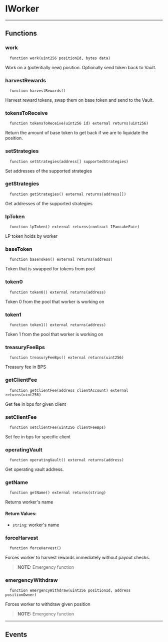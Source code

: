 # IWorker




___

## Functions

### work

```solidity
  function work(uint256 positionId, bytes data)
```

Work on a (potentially new) position. Optionally send token back to Vault.



### harvestRewards

```solidity
  function harvestRewards()
```

Harvest reward tokens, swap them on base token and send to the Vault.



### tokensToReceive

```solidity
  function tokensToReceive(uint256 id) external returns(uint256)
```

Return the amount of base token to get back if we are to liquidate the position.



### setStrategies

```solidity
  function setStrategies(address[] supportedStrategies)
```

Set addresses of the supported strategies



### getStrategies

```solidity
  function getStrategies() external returns(address[])
```

Get addresses of the supported strategies



### lpToken

```solidity
  function lpToken() external returns(contract IPancakePair)
```

LP token holds by worker



### baseToken

```solidity
  function baseToken() external returns(address)
```

Token that is swapped for tokens from pool



### token0

```solidity
  function token0() external returns(address)
```

Token 0 from the pool that worker is working on



### token1

```solidity
  function token1() external returns(address)
```

Token 1 from the pool that worker is working on



### treasuryFeeBps

```solidity
  function treasuryFeeBps() external returns(uint256)
```

Treasury fee in BPS



### getClientFee

```solidity
  function getClientFee(address clientAccount) external returns(uint256)
```

Get fee in bps for given client



### setClientFee

```solidity
  function setClientFee(uint256 clientFeeBps)
```

Set fee in bps for specific client



### operatingVault

```solidity
  function operatingVault() external returns(address)
```

Get operating vault address.



### getName

```solidity
  function getName() external returns(string)
```

Returns worker's name




#### Return Values:

- `string`: worker's name
### forceHarvest

```solidity
  function forceHarvest()
```

Forces worker to harvest rewards immediately without payout checks.


> **NOTE:** Emergency function


### emergencyWithdraw

```solidity
  function emergencyWithdraw(uint256 positionId, address positionOwner)
```

Forces worker to withdraw given position


> **NOTE:** Emergency function



___

## Events

